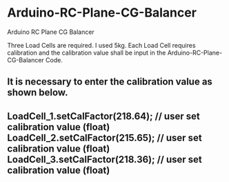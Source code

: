 # Arduino-RC-Plane-CG-Balancer
Arduino RC Plane CG Balancer

Three Load Cells are required. I used 5kg.
Each Load Cell requires calibration and the calibration value shall be input in the Arduino-RC-Plane-CG-Balancer Code.

It is necessary to enter the calibration value as shown below.
-----------------------------------------------------------------------
LoadCell_1.setCalFactor(218.64); // user set calibration value (float)
LoadCell_2.setCalFactor(215.65); // user set calibration value (float)
LoadCell_3.setCalFactor(218.36); // user set calibration value (float)
-----------------------------------------------------------------------
